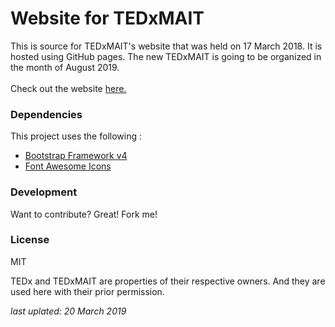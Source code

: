 # Website for TEDxMAIT
This is source for TEDxMAIT's website that was held on 17 March 2018. It is hosted using GitHub pages.
The new TEDxMAIT is going to be organized in the month of August 2019.
<br>
<br>
Check out the website [here.](http://www.tedxmait.com)

### Dependencies
This project uses the following :

- [Bootstrap Framework v4](https://getbootstrap.com/)<br>
- [Font Awesome Icons](http://fontawesome.io/)<br>

### Development
Want to contribute? Great! Fork me!

### License
MIT

TEDx and TEDxMAIT are properties of their respective owners. And they are used here with their prior permission.

*last uplated: 20 March 2019*
